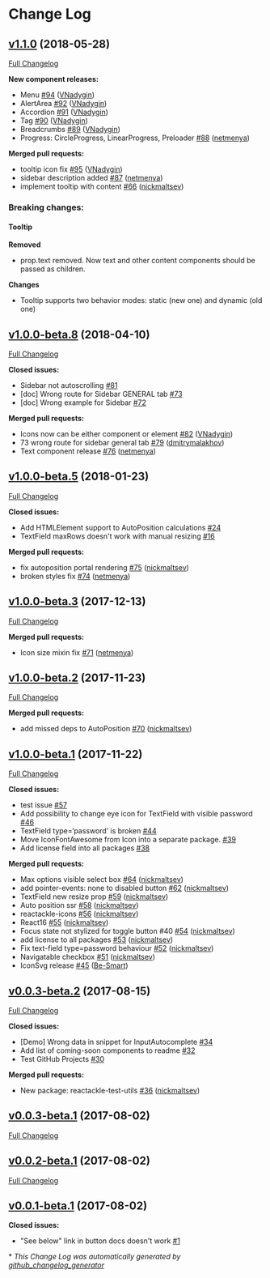# Change Log

## [v1.1.0](https://github.com/bcrumbs/reactackle/tree/v1.1.0) (2018-05-28)
[Full Changelog](https://github.com/bcrumbs/reactackle/compare/v1.0.0-beta.8...v1.1.0)

**New component releases:**
- Menu [\#94](https://github.com/bcrumbs/reactackle/pull/94) ([VNadygin](https://github.com/VNadygin))
- AlertArea [\#92](https://github.com/bcrumbs/reactackle/pull/92) ([VNadygin](https://github.com/VNadygin))
- Accordion [\#91](https://github.com/bcrumbs/reactackle/pull/91) ([VNadygin](https://github.com/VNadygin))
- Tag [\#90](https://github.com/bcrumbs/reactackle/pull/90) ([VNadygin](https://github.com/VNadygin))
- Breadcrumbs [\#89](https://github.com/bcrumbs/reactackle/pull/89) ([VNadygin](https://github.com/VNadygin))
- Progress: CircleProgress, LinearProgress, Preloader [\#88](https://github.com/bcrumbs/reactackle/pull/88) ([netmenya](https://github.com/netmenya))

**Merged pull requests:**

- tooltip icon fix [\#95](https://github.com/bcrumbs/reactackle/pull/95) ([VNadygin](https://github.com/VNadygin))
- sidebar description added [\#87](https://github.com/bcrumbs/reactackle/pull/87) ([netmenya](https://github.com/netmenya))
- implement tooltip with content [\#66](https://github.com/bcrumbs/reactackle/pull/66) ([nickmaltsev](https://github.com/nickmaltsev))

### Breaking changes:
#### Tooltip
**Removed**
* prop.text removed. Now text and other content components should be passed as children.

**Changes**
* Tooltip supports two behavior modes: static (new one) and dynamic (old one)


## [v1.0.0-beta.8](https://github.com/bcrumbs/reactackle/tree/v1.0.0-beta.8) (2018-04-10)
[Full Changelog](https://github.com/bcrumbs/reactackle/compare/v1.0.0-beta.5...v1.0.0-beta.8)

**Closed issues:**

- Sidebar not autoscrolling [\#81](https://github.com/bcrumbs/reactackle/issues/81)
- \[doc\] Wrong route for Sidebar GENERAL tab [\#73](https://github.com/bcrumbs/reactackle/issues/73)
- \[doc\] Wrong example for Sidebar [\#72](https://github.com/bcrumbs/reactackle/issues/72)

**Merged pull requests:**

- Icons now can be either component or element [\#82](https://github.com/bcrumbs/reactackle/pull/82) ([VNadygin](https://github.com/VNadygin))
- 73 wrong route for sidebar general tab [\#79](https://github.com/bcrumbs/reactackle/pull/79) ([dmitrymalakhov](https://github.com/dmitrymalakhov))
- Text component release [\#76](https://github.com/bcrumbs/reactackle/pull/76) ([netmenya](https://github.com/netmenya))

## [v1.0.0-beta.5](https://github.com/bcrumbs/reactackle/tree/v1.0.0-beta.5) (2018-01-23)
[Full Changelog](https://github.com/bcrumbs/reactackle/compare/v1.0.0-beta.3...v1.0.0-beta.5)

**Closed issues:**

- Add HTMLElement support to AutoPosition calculations [\#24](https://github.com/bcrumbs/reactackle/issues/24)
- TextField maxRows doesn't work with manual resizing [\#16](https://github.com/bcrumbs/reactackle/issues/16)

**Merged pull requests:**

- fix autoposition portal rendering [\#75](https://github.com/bcrumbs/reactackle/pull/75) ([nickmaltsev](https://github.com/nickmaltsev))
- broken styles fix [\#74](https://github.com/bcrumbs/reactackle/pull/74) ([netmenya](https://github.com/netmenya))

## [v1.0.0-beta.3](https://github.com/bcrumbs/reactackle/tree/v1.0.0-beta.3) (2017-12-13)
[Full Changelog](https://github.com/bcrumbs/reactackle/compare/v1.0.0-beta.2...v1.0.0-beta.3)

**Merged pull requests:**

- Icon size mixin fix [\#71](https://github.com/bcrumbs/reactackle/pull/71) ([netmenya](https://github.com/netmenya))

## [v1.0.0-beta.2](https://github.com/bcrumbs/reactackle/tree/v1.0.0-beta.2) (2017-11-23)
[Full Changelog](https://github.com/bcrumbs/reactackle/compare/v1.0.0-beta.1...v1.0.0-beta.2)

**Merged pull requests:**

- add missed deps to AutoPosition [\#70](https://github.com/bcrumbs/reactackle/pull/70) ([nickmaltsev](https://github.com/nickmaltsev))

## [v1.0.0-beta.1](https://github.com/bcrumbs/reactackle/tree/v1.0.0-beta.1) (2017-11-22)
[Full Changelog](https://github.com/bcrumbs/reactackle/compare/v0.0.3-beta.2...v1.0.0-beta.1)

**Closed issues:**

- test issue [\#57](https://github.com/bcrumbs/reactackle/issues/57)
- Add possibility to change eye icon for TextField with visible password [\#46](https://github.com/bcrumbs/reactackle/issues/46)
- TextField type=‘password’ is broken [\#44](https://github.com/bcrumbs/reactackle/issues/44)
- Move IconFontAwesome from Icon into a separate package. [\#39](https://github.com/bcrumbs/reactackle/issues/39)
- Add license field into all packages [\#38](https://github.com/bcrumbs/reactackle/issues/38)

**Merged pull requests:**

- Max options visible select box [\#64](https://github.com/bcrumbs/reactackle/pull/64) ([nickmaltsev](https://github.com/nickmaltsev))
- add pointer-events: none to disabled button [\#62](https://github.com/bcrumbs/reactackle/pull/62) ([nickmaltsev](https://github.com/nickmaltsev))
- TextField new resize prop [\#59](https://github.com/bcrumbs/reactackle/pull/59) ([nickmaltsev](https://github.com/nickmaltsev))
- Auto position ssr [\#58](https://github.com/bcrumbs/reactackle/pull/58) ([nickmaltsev](https://github.com/nickmaltsev))
- reactackle-icons [\#56](https://github.com/bcrumbs/reactackle/pull/56) ([nickmaltsev](https://github.com/nickmaltsev))
- React16 [\#55](https://github.com/bcrumbs/reactackle/pull/55) ([nickmaltsev](https://github.com/nickmaltsev))
- Focus state not stylized for toggle button \#40 [\#54](https://github.com/bcrumbs/reactackle/pull/54) ([nickmaltsev](https://github.com/nickmaltsev))
- add license to all packages [\#53](https://github.com/bcrumbs/reactackle/pull/53) ([nickmaltsev](https://github.com/nickmaltsev))
- Fix text-field type=password behaviour [\#52](https://github.com/bcrumbs/reactackle/pull/52) ([nickmaltsev](https://github.com/nickmaltsev))
- Navigatable checkbox [\#51](https://github.com/bcrumbs/reactackle/pull/51) ([nickmaltsev](https://github.com/nickmaltsev))
- IconSvg release [\#45](https://github.com/bcrumbs/reactackle/pull/45) ([Be-Smart](https://github.com/Be-Smart))

## [v0.0.3-beta.2](https://github.com/bcrumbs/reactackle/tree/v0.0.3-beta.2) (2017-08-15)
[Full Changelog](https://github.com/bcrumbs/reactackle/compare/v0.0.3-beta.1...v0.0.3-beta.2)

**Closed issues:**

- \[Demo\] Wrong data in snippet for InputAutocomplete [\#34](https://github.com/bcrumbs/reactackle/issues/34)
- Add list of coming-soon components to readme [\#32](https://github.com/bcrumbs/reactackle/issues/32)
- Test GitHub Projects [\#30](https://github.com/bcrumbs/reactackle/issues/30)

**Merged pull requests:**

- New package: reactackle-test-utils [\#36](https://github.com/bcrumbs/reactackle/pull/36) ([nickmaltsev](https://github.com/nickmaltsev))

## [v0.0.3-beta.1](https://github.com/bcrumbs/reactackle/tree/v0.0.3-beta.1) (2017-08-02)
[Full Changelog](https://github.com/bcrumbs/reactackle/compare/v0.0.2-beta.1...v0.0.3-beta.1)

## [v0.0.2-beta.1](https://github.com/bcrumbs/reactackle/tree/v0.0.2-beta.1) (2017-08-02)
[Full Changelog](https://github.com/bcrumbs/reactackle/compare/v0.0.1-beta.1...v0.0.2-beta.1)

## [v0.0.1-beta.1](https://github.com/bcrumbs/reactackle/tree/v0.0.1-beta.1) (2017-08-02)
**Closed issues:**

- "See below" link in button docs doesn't work [\#1](https://github.com/bcrumbs/reactackle/issues/1)



\* *This Change Log was automatically generated by [github_changelog_generator](https://github.com/skywinder/Github-Changelog-Generator)*
